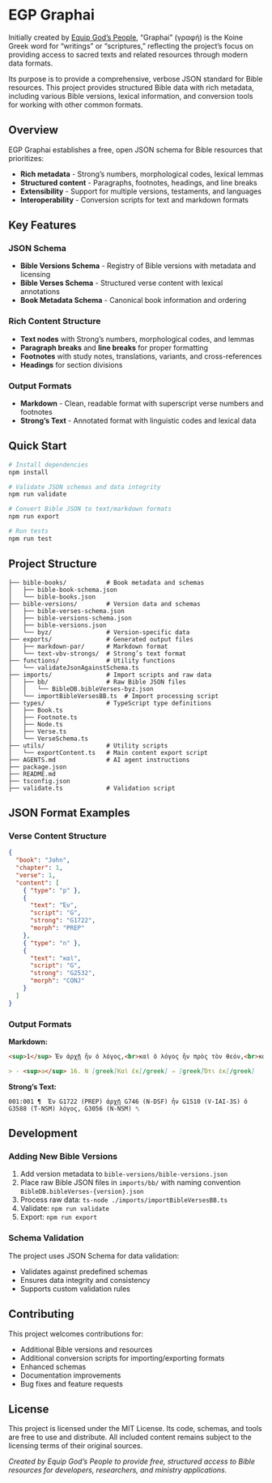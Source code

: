 # EGP Graphai

Initially created by [Equip God’s People](https://www.equipgodspeople.com), “Graphai” (γραφή) is the Koine Greek word for “writings” or “scriptures,” reflecting the project’s focus on providing access to sacred texts and related resources through modern data formats.

Its purpose is to provide a comprehensive, verbose JSON standard for Bible resources. This project provides structured Bible data with rich metadata, including various Bible versions, lexical information, and conversion tools for working with other common formats.

## Overview

EGP Graphai establishes a free, open JSON schema for Bible resources that prioritizes:

- **Rich metadata** - Strong’s numbers, morphological codes, lexical lemmas
- **Structured content** - Paragraphs, footnotes, headings, and line breaks
- **Extensibility** - Support for multiple versions, testaments, and languages
- **Interoperability** - Conversion scripts for text and markdown formats

## Key Features

### JSON Schema

- **Bible Versions Schema** - Registry of Bible versions with metadata and licensing
- **Bible Verses Schema** - Structured verse content with lexical annotations
- **Book Metadata Schema** - Canonical book information and ordering

### Rich Content Structure

- **Text nodes** with Strong’s numbers, morphological codes, and lemmas
- **Paragraph breaks** and **line breaks** for proper formatting
- **Footnotes** with study notes, translations, variants, and cross-references
- **Headings** for section divisions

### Output Formats

- **Markdown** - Clean, readable format with superscript verse numbers and footnotes
- **Strong’s Text** - Annotated format with linguistic codes and lexical data

## Quick Start

```bash
# Install dependencies
npm install

# Validate JSON schemas and data integrity
npm run validate

# Convert Bible JSON to text/markdown formats
npm run export

# Run tests
npm run test
```

## Project Structure

```
├── bible-books/           # Book metadata and schemas
│   ├── bible-book-schema.json
│   └── bible-books.json
├── bible-versions/        # Version data and schemas
│   ├── bible-verses-schema.json
│   ├── bible-versions-schema.json
│   ├── bible-versions.json
│   └── byz/               # Version-specific data
├── exports/               # Generated output files
│   ├── markdown-par/      # Markdown format
│   └── text-vbv-strongs/  # Strong’s text format
├── functions/             # Utility functions
│   └── validateJsonAgainstSchema.ts
├── imports/               # Import scripts and raw data
│   ├── bb/                # Raw Bible JSON files
│   │   └── BibleDB.bibleVerses-byz.json
│   └── importBibleVersesBB.ts  # Import processing script
├── types/                 # TypeScript type definitions
│   ├── Book.ts
│   ├── Footnote.ts
│   ├── Node.ts
│   ├── Verse.ts
│   └── VerseSchema.ts
├── utils/                 # Utility scripts
│   └── exportContent.ts   # Main content export script
├── AGENTS.md              # AI agent instructions
├── package.json
├── README.md
├── tsconfig.json
├── validate.ts            # Validation script
```

## JSON Format Examples

### Verse Content Structure

```json
{
  "book": "John",
  "chapter": 1,
  "verse": 1,
  "content": [
    { "type": "p" },
    {
      "text": "Ἐν",
      "script": "G",
      "strong": "G1722",
      "morph": "PREP"
    },
    { "type": "n" },
    {
      "text": "καὶ",
      "script": "G",
      "strong": "G2532",
      "morph": "CONJ"
    }
  ]
}
```

### Output Formats

**Markdown:**

```markdown
<sup>1</sup> Ἐν ἀρχῇ ἦν ὁ λόγος,<br>καὶ ὁ λόγος ἦν πρὸς τὸν θεόν,<br>καὶ θεὸς ἦν ὁ λόγος.<br>

> - <sup>a</sup> 16. N [greek]Καὶ ἐκ[/greek] ⇒ [greek]Ὅτι ἐκ[/greek]
```

**Strong’s Text:**

```
001:001 ¶  Ἐν G1722 (PREP) ἀρχῇ G746 (N-DSF) ἦν G1510 (V-IAI-3S) ὁ G3588 (T-NSM) λόγος, G3056 (N-NSM) ␤
```

## Development

### Adding New Bible Versions

1. Add version metadata to `bible-versions/bible-versions.json`
2. Place raw Bible JSON files in `imports/bb/` with naming convention `BibleDB.bibleVerses-{version}.json`
3. Process raw data: `ts-node ./imports/importBibleVersesBB.ts`
4. Validate: `npm run validate`
5. Export: `npm run export`

### Schema Validation

The project uses JSON Schema for data validation:

- Validates against predefined schemas
- Ensures data integrity and consistency
- Supports custom validation rules

## Contributing

This project welcomes contributions for:

- Additional Bible versions and resources
- Additional conversion scripts for importing/exporting formats
- Enhanced schemas
- Documentation improvements
- Bug fixes and feature requests

## License

This project is licensed under the MIT License. Its code, schemas, and tools are free to use and distribute. All included content remains subject to the licensing terms of their original sources.

_Created by Equip God’s People to provide free, structured access to Bible resources for developers, researchers, and ministry applications._

